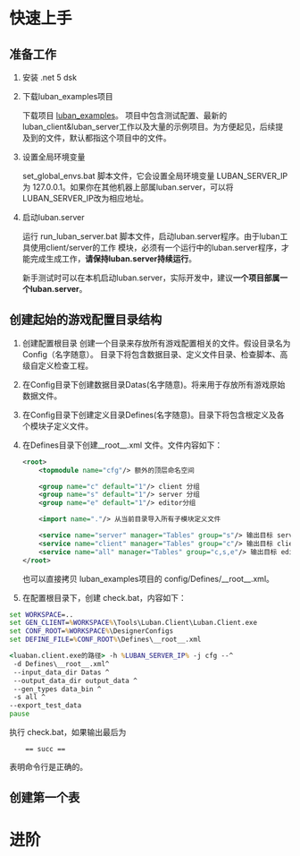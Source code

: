 # 快速上手


## 准备工作
1. 安装 .net 5 dsk
1. 下载luban_examples项目

    下载项目 [luban_examples](https://github.com/focus-creative-games/luban_examples)。
    项目中包含测试配置、最新的luban_client&luban_server工作以及大量的示例项目。为方便起见，后续提及到的文件，默认都指这个项目中的文件。

1. 设置全局环境变量 

    set_global_envs.bat 脚本文件，它会设置全局环境变量 LUBAN_SERVER_IP 为 127.0.0.1。如果你在其他机器上部属luban.server，可以将LUBAN_SERVER_IP改为相应地址。
1. 启动luban.server
    
    运行 run_luban_server.bat 脚本文件，启动luban.server程序。由于luban工具使用client/server的工作
    模块，必须有一个运行中的luban.server程序，才能完成生成工作，**请保持luban.server持续运行**。

    新手测试时可以在本机启动luban.server，实际开发中，建议**一个项目部属一个luban.server**。


## 创建起始的游戏配置目录结构
1. 创建配置根目录
    创建一个目录来存放所有游戏配置相关的文件。假设目录名为 Config（名字随意）。 目录下将包含数据目录、定义文件目录、检查脚本、高级自定义检查工程。
1. 在Config目录下创建数据目录Datas(名字随意)。将来用于存放所有游戏原始数据文件。
1. 在Config目录下创建定义目录Defines(名字随意)。目录下将包含根定义及各个模块子定义文件。
1. 在Defines目录下创建\_\_root__.xml 文件。文件内容如下：
    ```xml
    <root>
        <topmodule name="cfg"/> 额外的顶层命名空间

        <group name="c" default="1"/> client 分组
        <group name="s" default="1"/> server 分组
        <group name="e" default="1"/> editor分组

        <import name="."/> 从当前目录导入所有子模块定义文件

        <service name="server" manager="Tables" group="s"/> 输出目标 server，包含s分组的表和字段
        <service name="client" manager="Tables" group="c"/> 输出目标 client，包含c分组的表和字段
        <service name="all" manager="Tables" group="c,s,e"/> 输出目标 editor，包含c,s,e分组的表和字段
    </root>
    ```

    也可以直接拷贝 luban_examples项目的 config/Defines/\_\_root__.xml。

1. 在配置根目录下，创建 check.bat，内容如下：

```bat
set WORKSPACE=..
set GEN_CLIENT=%WORKSPACE%\Tools\Luban.Client\Luban.Client.exe
set CONF_ROOT=%WORKSPACE%\DesignerConfigs
set DEFINE_FILE=%CONF_ROOT%\Defines\__root__.xml

<luaban.client.exe的路径> -h %LUBAN_SERVER_IP% -j cfg --^
 -d Defines\__root__.xml^
 --input_data_dir Datas ^
 --output_data_dir output_data ^
 --gen_types data_bin ^
 -s all ^
--export_test_data
pause

```

执行 check.bat，如果输出最后为
```
    == succ ==
```
表明命令行是正确的。

## 创建第一个表

# 进阶